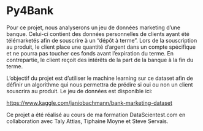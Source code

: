 # Py4Bank
Pour ce projet, nous analyserons un jeu de données marketing d’une banque. 
Celui-ci contient des données personnelles de clients ayant été télémarketés afin de souscrire à un “dépôt à terme”. 
Lors de la souscription au produit, le client place une quantité d’argent dans un compte spécifique et ne pourra pas toucher ces fonds avant l’expiration du terme.
En contrepartie, le client reçoit des intérêts de la part de la banque à la fin du terme.

L’objectif du projet est d’utiliser le machine learning sur ce dataset afin de définir un algorithme qui nous permettra de prédire si oui ou non un client souscrira au produit. 
Le jeu de données est disponible ici: 

https://www.kaggle.com/janiobachmann/bank-marketing-dataset

Ce projet a été réalisé au cours de ma formation DataScientest.com en collaboration avec Taly Attias, Tiphaine Moyne et Steve Servais.
